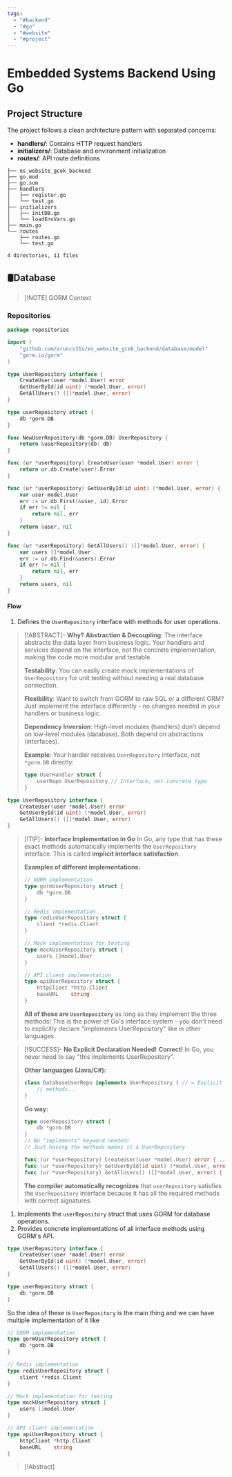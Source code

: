 ```yaml
---
tags:
  - "#backend"
  - "#go"
  - "#website"
  - "#project"
---
```


# Embedded Systems Backend Using Go

## Project Structure

The project follows a clean architecture pattern with separated concerns:

- **handlers/**: Contains HTTP request handlers
- **initializers/**: Database and environment initialization
- **routes/**: API route definitions

```
├── es_website_gcek_backend
├── go.mod
├── go.sum
├── handlers
│   ├── register.go
│   └── test.go
├── initializers
│   ├── initDB.go
│   └── loadEnvVars.go
├── main.go
└── routes
    ├── routes.go
    └── test.go

4 directories, 11 files
```

## 🛢Database

>[!NOTE] GORM Context
### Repositories 
```go
package repositories

import (
	"github.com/aruncs31s/es_website_gcek_backend/database/model"
	"gorm.io/gorm"
)

type UserRepository interface {
	CreateUser(user *model.User) error
	GetUserById(id uint) (*model.User, error)
	GetAllUsers() ([]*model.User, error)
}

type userRepository struct {
	db *gorm.DB
}

func NewUserRepository(db *gorm.DB) UserRepository {
	return &userRepository{db: db}
}

func (ur *userRepository) CreateUser(user *model.User) error {
	return ur.db.Create(user).Error
}

func (ur *userRepository) GetUserById(id uint) (*model.User, error) {
	var user model.User
	err := ur.db.First(&user, id).Error
	if err != nil {
		return nil, err
	}
	return &user, nil
}

func (ur *userRepository) GetAllUsers() ([]*model.User, error) {
	var users []*model.User
	err := ur.db.Find(&users).Error
	if err != nil {
		return nil, err
	}
	return users, nil
}
```

#### Flow 
1. Defines the `UserRepository` interface with methods for user operations.
>[!ABSTRACT]- **Why?**
> **Abstraction & Decoupling**: The interface abstracts the data layer from business logic. Your handlers and services depend on the interface, not the concrete implementation, making the code more modular and testable.
>
> **Testability**: You can easily create mock implementations of `UserRepository` for unit testing without needing a real database connection.
>
> **Flexibility**: Want to switch from GORM to raw SQL or a different ORM? Just implement the interface differently - no changes needed in your handlers or business logic.
>
> **Dependency Inversion**: High-level modules (handlers) don't depend on low-level modules (database). Both depend on abstractions (interfaces).
>
> **Example**: Your handler receives `UserRepository` interface, not `*gorm.DB` directly:
> 
> ```go
> type UserHandler struct {
>     userRepo UserRepository // Interface, not concrete type
> }
> ```

```go
type UserRepository interface {
	CreateUser(user *model.User) error
	GetUserById(id uint) (*model.User, error)
	GetAllUsers() ([]*model.User, error)
}
```

>[!TIP]- **Interface Implementation in Go**
> In Go, any type that has these exact methods automatically implements the `UserRepository` interface. This is called **implicit interface satisfaction**.
>
> **Examples of different implementations:**
>
> ```go
> // GORM implementation
> type gormUserRepository struct {
>     db *gorm.DB
> }
>
> // Redis implementation  
> type redisUserRepository struct {
>     client *redis.Client
> }
>
> // Mock implementation for testing
> type mockUserRepository struct {
>     users []model.User
> }
>
> // API client implementation
> type apiUserRepository struct {
>     httpClient *http.Client
>     baseURL    string
> }
> ```
>
> **All of these are `UserRepository`** as long as they implement the three methods! This is the power of Go's interface system - you don't need to explicitly declare "implements UserRepository" like in other languages.

>[!SUCCESS]- **No Explicit Declaration Needed!**
> **Correct!** In Go, you never need to say "this implements UserRepository". 
>
> **Other languages (Java/C#):**
> ```java
> class DatabaseUserRepo implements UserRepository { // ← Explicit declaration
>     // methods...
> }
> ```
>
> **Go way:**
> ```go
> type userRepository struct {
>     db *gorm.DB
> }
> // No "implements" keyword needed!
> // Just having the methods makes it a UserRepository
>
> func (ur *userRepository) CreateUser(user *model.User) error { ... }
> func (ur *userRepository) GetUserById(id uint) (*model.User, error) { ... }
> func (ur *userRepository) GetAllUsers() ([]*model.User, error) { ... }
> ```
>
> **The compiler automatically recognizes** that `userRepository` satisfies the `UserRepository` interface because it has all the required methods with correct signatures.

1. Implements the `userRepository` struct that uses GORM for database operations.
2. Provides concrete implementations of all interface methods using GORM's API. 



```go
type UserRepository interface {
	CreateUser(user *model.User) error
	GetUserById(id uint) (*model.User, error)
	GetAllUsers() ([]*model.User, error)
}

type userRepository struct {
	db *gorm.DB
}
```
So the idea of these is `UserRepository` is the main thing and we can have multiple implementation of it like 
```go
// GORM implementation
type gormUserRepository struct {
	db *gorm.DB
}

// Redis implementation
type redisUserRepository struct {
	client *redis.Client
}

// Mock implementation for testing
type mockUserRepository struct {
	users []model.User
}

// API client implementation
type apiUserRepository struct {
	httpClient *http.Client
	baseURL    string
}
```
>[!Abstract]